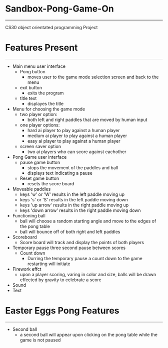 # Sandbox-Pong-Game-On
---
CS30 object orientated programming Project

# Features Present
---
 - Main menu user interface
   - Pong button
     - moves user to the game mode selection screen and back to the menu
   - exit button
     - exits the program
   - title text
     - displayes the title
 - Menu for choosing the game mode
   - two player option:
     - both left and right paddles that are moved by human input
   - one player options:
     - hard ai player to play against a human player
     - medium ai player to play against a human player
     - easy ai player to play against a human player
   - screen saver option
     - two ai players who can score against eachother
 - Pong Game user interface
   - pause game button
     - stops the movement of the paddles and ball
     - displays text indicating a pause
   - Reset game button
     - resets the score board
 - Moveable paddles
   - keys 'w' or 'W' results in the left paddle moving up
   - keys 's' or 'S' results in the left paddle moving down
   - keys 'up arrow' results in the right paddle moving up
   - keys 'down arrow' results in the right paddle moving down
 - Functioning ball
   - ball will choose a random starting angle and move to the edges of the pong table
   - ball will bounce off of both right and left paddles
 - Scoreboard
   - Score board will track and display the points of both players
 - Temporary pause three second pause between scores
   - Count down
     - Durring the temporary pause a count down to the game restarting will initiate
 - Firework effct
   - upon a player scoring, varing in color and size, balls will be drawn effected by gravity to celebrate a score
 - Sound
 - Text
# Easter Eggs Pong Features
 ---
 - Second ball
   - a second ball will appear upon clicking on the pong table while the game is not paused
